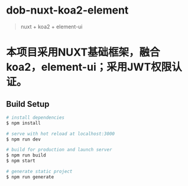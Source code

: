 # dob-nuxt-koa2-element

> nuxt + koa2 + element-ui

# 本项目采用NUXT基础框架，融合koa2，element-ui；采用JWT权限认证。

## Build Setup

``` bash
# install dependencies
$ npm install

# serve with hot reload at localhost:3000
$ npm run dev

# build for production and launch server
$ npm run build
$ npm start

# generate static project
$ npm run generate
```
